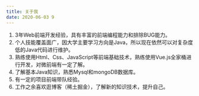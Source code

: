 ```yaml
---
title: 关于我
date: 2020-06-03 9
---
```


1. 3年Web前端开发经验，具有丰富的前端编程能力和排除BUG能力。
2. 个人技能覆盖面广，因大学主要学习方向是Java，所以现在依然可以对复杂度低的Java代码进行维护。
3. 熟练使用Html、Css、JavaScript等前端基础技术，熟练使用Vue.js全家桶进行开发，对微前端有一定了解。
4. 了解基本Java知识，熟悉Mysql和mongoDB数据库。
5. 有一定的项目前端带队经验。
6. 工作之余喜欢逛博客（稀土掘金），了解新的知识技术，提升自己。